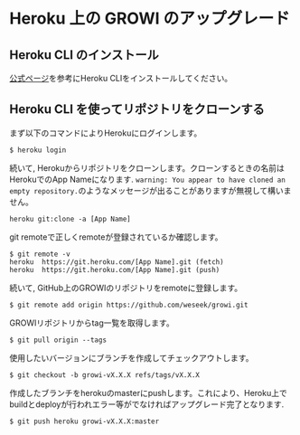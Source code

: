 # Heroku 上の GROWI のアップグレード

## Heroku CLI のインストール

[公式ページ](https://devcenter.heroku.com/articles/heroku-cli#download-and-install)を参考にHeroku CLIをインストールしてください。

## Heroku CLI を使ってリポジトリをクローンする

まず以下のコマンドによりHerokuにログインします。
```
$ heroku login 
```

続いて, Herokuからリポジトリをクローンします。クローンするときの名前はHerokuでのApp Nameになります.
`warning: You appear to have cloned an empty repository.`のようなメッセージが出ることがありますが無視して構いません。
```
heroku git:clone -a [App Name]
```

git remoteで正しくremoteが登録されているか確認します。
```
$ git remote -v
heroku	https://git.heroku.com/[App Name].git (fetch)
heroku	https://git.heroku.com/[App Name].git (push)
```

続いて, GitHub上のGROWIのリポジトリをremoteに登録します。
```
$ git remote add origin https://github.com/weseek/growi.git
```

GROWIリポジトリからtag一覧を取得します。
```
$ git pull origin --tags 
```

使用したいバージョンにブランチを作成してチェックアウトします。
```
$ git checkout -b growi-vX.X.X refs/tags/vX.X.X
```

作成したブランチをherokuのmasterにpushします。これにより、Heroku上でbuildとdeployが行われエラー等がでなければアップグレード完了となります.
```
$ git push heroku growi-vX.X.X:master
```
